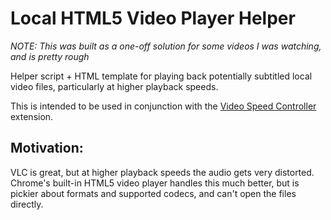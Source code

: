 # Local HTML5 Video Player Helper

*NOTE: This was built as a one-off solution for some videos I was watching, and is pretty rough*

Helper script + HTML template for playing back potentially subtitled
local video files, particularly at higher playback speeds.

This is intended to be used in conjunction with the [Video Speed Controller](https://github.com/igrigorik/videospeed) extension.

## Motivation:

VLC is great, but at higher playback speeds the audio gets very distorted.
Chrome's built-in HTML5 video player handles this much better, but is pickier
about formats and supported codecs, and can't open the files directly.



